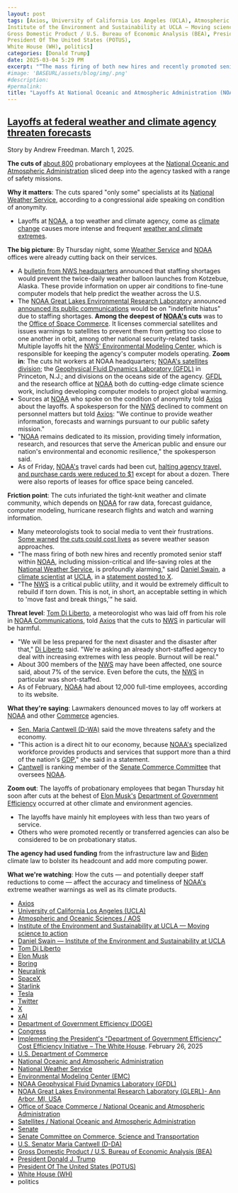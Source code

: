 ```yaml
---
layout: post
tags: [Axios, University of California Los Angeles (UCLA), Atmospheric and Oceanic Sciences / AOS, 
Institute of the Environment and Sustainability at UCLA — Moving science to action, Daniel Swain — Institute of the Environment and Sustainability at UCLA, Tom Di Liberto, Elon Musk, Boring, Neuralink, SpaceX, Starlink, Tesla, Twitter, X, xAI, Department of Government Efficiency (DOGE), Congress, Implementing the President’s “Department of Government Efficiency” Cost Efficiency Initiative – The White House. February 26, 2025, U.S. Department of Commerce, National Oceanic and Atmospheric Administration, National Weather Service, Environmental Modeling Center (EMC), NOAA Geophysical Fluid Dynamics Laboratory (GFDL), NOAA Great Lakes Environmental Research Laboratory (GLERL) - Ann Arbor, MI, USA, Office of Space Commerce / National Oceanic and Atmospheric Administration, Satellites / National Oceanic and Atmospheric Administration, Senate, Senate Committee on Commerce, Science and Transportation, U.S. Senator Maria Cantwell (D-DA), 
Gross Domestic Product / U.S. Bureau of Economic Analysis (BEA), President Donald J. Trump, 
President Of The United States (POTUS), 
White House (WH), politics]
categories: [Donald Trump]
date: 2025-03-04 5:29 PM
excerpt: "“The mass firing of both new hires and recently promoted senior staff within NOAA, including mission-critical and life-saving roles at the National Weather Service, is profoundly alarming. The NWS is a critical public utility, and it would be extremely difficult to rebuild if torn down. This is not, in short, an acceptable setting in which to ‘move fast and break things.” – Daniel Swain, UCLA climate scientist"
#image: 'BASEURL/assets/blog/img/.png'
#description:
#permalink:
title: "Layoffs At National Oceanic and Atmospheric Administration (NOAA), National Weather Service (NWS) Threatens Forecasts, More Importantly, Lives"
---
```



## [Layoffs at federal weather and climate agency threaten forecasts](https://www.axios.com/2025/02/28/noaa-layoffs-threaten-weather-climate-forecasts?)

Story by Andrew Freedman. March 1, 2025.

**The cuts of** [about 800](https://www.axios.com/2025/02/27/layoffs-hit-noaa-national-weather-service?) probationary employees at the [National Oceanic and Atmospheric Administration](https://www.noaa.gov/) sliced deep into the agency tasked with a range of safety missions.


**Why it matters**: The cuts spared "only some" specialists at its [National Weather Service](https://www.weather.gov/), according to a congressional aide speaking on condition of anonymity.

- Layoffs at [NOAA](https://www.noaa.gov/), a top weather and climate agency, come as [climate change](https://www.axios.com/energy-climate/climate-change?) causes more intense and frequent [weather and climate extremes](https://www.axios.com/2023/07/25/heat-waves-climate-change?).

**The big picture**: By Thursday night, some [Weather Service](https://www.weather.gov/) and [NOAA](https://www.noaa.gov/) offices were already cutting back on their services.

- A [bulletin from NWS headquarters](https://x.com/AhmadBajjeyWx/status/1895252640839409997) announced that staffing shortages would prevent the twice-daily weather balloon launches from Kotzebue, Alaska. These provide information on upper air conditions to fine-tune computer models that help predict the weather across the U.S.
- The [NOAA Great Lakes Environmental Research Laboratory](https://www.glerl.noaa.gov/) announced [announced its public communications](https://x.com/NOAA_GLERL/status/1895231058364482011) would be on "indefinite hiatus" due to staffing shortages.
**Among the deepest of [NOAA's](https;//www.noaa.gov/) cuts** was to the [Office of Space Commerce](https://www.noaa.gov/programs/office-of-space-commerce). It licenses commercial satellites and issues warnings to satellites to prevent them from getting too close to one another in orbit, among other national security-related tasks.
Multiple layoffs hit the [NWS' Environmental Modeling Center](https://www.emc.ncep.noaa.gov/emc.php), which is responsible for keeping the agency's computer models operating.
**Zoom in**: The cuts hit workers at NOAA headquarters; [NOAA's satellites division](https://www.noaa.gov/satellites); the [Geophysical Fluid Dynamics Laboratory (GFDL)](https://www.gfdl.noaa.gov/) in Princeton, N.J.; and divisions on the oceans side of the agency.
[GFDL](https://www.gfdl.noaa.gov/) and the research office at [NOAA](https://www.noaa.gov/) both do cutting-edge climate science work, including developing computer models to project global warming.
- Sources at [NOAA](https://www.noaa.gov/) who spoke on the condition of anonymity told [Axios](https://www.axios.com/) about the layoffs. A spokesperson for the [NWS](https://www.weather.gov/) declined to comment on personnel matters but told [Axios](https://www.axios.com/): "We continue to provide weather information, forecasts and warnings pursuant to our public safety mission."
- "[NOAA](https://www.noaa.gov/) remains dedicated to its mission, providing timely information, research, and resources that serve the American public and ensure our nation's environmental and economic resilience," the spokesperson said.
- As of Friday, [NOAA's](https://www.noaa.gov/) travel cards had been cut, [halting agency travel, and purchase cards were reduced to $1](https://www.whitehouse.gov/presidential-actions/2025/02/implementing-the-presidents-department-of-government-efficiency-cost-efficiency-initiative/) except for about a dozen. There were also reports of leases for office space being canceled.

**Friction point**: The cuts infuriated the tight-knit weather and climate community, which depends on [NOAA](https://www.noaa.gov/) for raw data, forecast guidance, computer modeling, hurricane research flights and watch and warning information.

- Many meteorologists took to social media to vent their frustrations. [Some warned](https://x.com/SamKuffelWx/status/1895229369322471729) [the cuts could cost lives](https://x.com/SamKuffelWx/status/1895229369322471729) as severe weather season approaches.
- "The mass firing of both new hires and recently promoted senior staff within [NOAA](https://www.noaa.gov/), including mission-critical and life-saving roles at the [National Weather Service](https://www.weather.gov/), is profoundly alarming," said [Daniel Swain](https://www.ioes.ucla.edu/person/daniel-swain/), a [climate scientist](https://www.ioes.ucla.edu/) at [UCLA](https://www.ucla.edu/), in a [statement posted to X](https://x.com/Weather_West/status/1895251912737386791).
- "The [NWS](https://www.weather.gov/) is a critical public utility, and it would be extremely difficult to rebuild if torn down. This is not, in short, an acceptable setting in which to 'move fast and break things,'" he said.

**Threat level**: [Tom Di Liberto](https://www.linkedin.com/in/thomasdiliberto), a meteorologist who was laid off from his role in [NOAA Communications](https://www.noaa.gov/NOAA-Communications), told [Axios](https://www.axios.com/) that the cuts to [NWS](https://www.weather.gov/) in particular will be harmful.

- "We will be less prepared for the next disaster and the disaster after that," [Di Liberto](https://www.linkedin.com/in/thomasdiliberto) said. "We're asking an already short-staffed agency to deal with increasing extremes with less people. Burnout will be real."
- About 300 members of the [NWS](https://www.weather.gov/) may have been affected, one source said, about 7% of the service. Even before the cuts, the [NWS](https://www.weather.gov/) in particular was short-staffed.
- As of February, [NOAA](https://www.noaa.gov/) had about 12,000 full-time employees, according to its website.

**What they're saying**: Lawmakers denounced moves to lay off workers at [NOAA](https://www.noaa.gov/) and other [Commerce](https://www.commerce.gov/) agencies.

- [Sen. Maria Cantwell (D-WA)](https://www.cantwell.senate.gov/) said the move threatens safety and the economy.
- "This action is a direct hit to our economy, because [NOAA's](https://www.doge.gov/4) specialized workforce provides products and services that support more than a third of the nation's [GDP](https://www.bea.gov/data/gdp/gross-domestic-product)," she said in a statement.
- [Cantwell](https://www.cantwell.senate.gov/) is ranking member of the [Senate Commerce Committee](http://commerce.senate.gov/public/) that oversees [NOAA](https://www.noaa.gov/).

**Zoom out**: The layoffs of probationary employees that began Thursday hit soon after cuts at the behest of [Elon Musk's](https://x.com/elonmusk/) [Department of Government Efficiency](https;//www.doge.gov/) occurred at other climate and environment agencies.

- The layoffs have mainly hit employees with less than two years of service.
- Others who were promoted recently or transferred agencies can also be considered to be on probationary status.

**The agency had used funding** from the infrastructure law and [Biden](https://bidenwhitehouse.archives.gov/) climate law to bolster its headcount and add more computing power.

**What we're watching**: How the cuts — and potentially deeper staff reductions to come — affect the accuracy and timeliness of [NOAA's](http://www.noaa.gov/) extreme weather warnings as well as its climate products.

- [Axios](https://www.acios.com/)
- [University of California Los Angeles (UCLA)](https://www.ucla.edu/)
- [Atmospheric and Oceanic Sciences / AOS](https://atmos.ucla.edu/)
- [Institute of the Environment and Sustainability at UCLA — Moving science to action](https://www.ioes.ucla.edu/)
- [Daniel Swain — Institute of the Environment and Sustainability at UCLA](https://www.ioes.ucla.edu/person/daniel-swain/)
- [Tom Di Liberto](https://www.linkedin.com/in/thomasdiliberto)
- [Elon Musk](https://x.com/elonmusk/)
- [Boring](https://www.boringcompany.com/)
- [Neuralink](https://neuralink.com/)
- [SpaceX](https://www.spacex.com/)
- [Starlink](https://www.starlink.com/)
- [Tesla](https://www.tesla.com/)
- [Twitter](https://twitter.com/)
- [ X ](https://x.com/)
- [xAI](https://x.ai/)
- [Department of Government Efficiency (DOGE)](https://www.doge.gov/)
- [Congress](https://www.congress.gov/)
- [Implementing the President's "Department of Government Efficiency" Cost Efficiency Initiative – The White House](https://www.whitehouse.gov/presidential-actions/2025/02/implementing-the-presidents-department-of-government-efficiency-cost-efficiency-initiative/). February 26, 2025
- [U.S. Department of Commerce](https://www.commerce.gov/)
- [National Oceanic and Atmospheric Administration](https://www.noaa.gov/)
- [National Weather Service](https://www.weather.gov/)
- [Environmental Modeling Center (EMC)](https://www.emc.ncep.noaa.gov/emc.php)
- [NOAA Geophysical Fluid Dynamics Laboratory (GFDL)](https://www.gfdl.noaa.gov/)
- [NOAA Great Lakes Environmental Research Laboratory (GLERL)- Ann Arbor, MI, USA](https://www.glerl.noaa.gov/)
- [Office of Space Commerce / National Oceanic and Atmospheric Administration](https://www.noaa.gov/programs/office-of-space-commerce)
- [Satellites / National Oceanic and Atmospheric Administration](https://www.noaa.gov/satellites)
- [Senate](https://www.senate.gov/)
- [Senate Committee on Commerce, Science and Transportation](http://commerce.senate.gov/public/)
- [U.S. Senator Maria Cantwell (D-DA)](https://www.cantwell.senate.gov/)
- [Gross Domestic Product / U.S. Bureau of Economic Analysis (BEA)](https://www.bea.gov/data/gdp/gross-domestic-product)
- [President Donald J. Trump](https://www.whitehouse.gov/administration/donald-j-trump/)
- [President Of The United States (POTUS)](https://www.whitehouse.gov/)
- [White House (WH)](https://www.whitehouse.gov/)
- politics